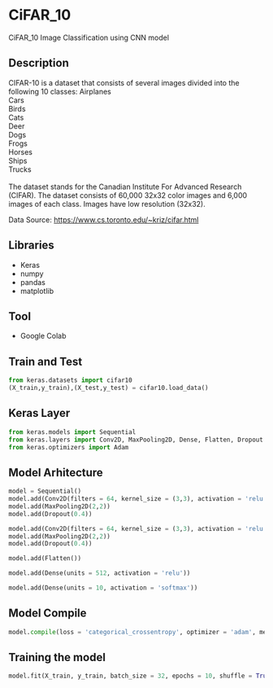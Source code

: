 # CiFAR_10
CiFAR_10 Image Classification using CNN model

## Description
CIFAR-10 is a dataset that consists of several images divided into the following 10 classes:
Airplanes<br>
Cars<br>
Birds<br>
Cats<br>
Deer<br>
Dogs<br>
Frogs<br>
Horses<br>
Ships<br>
Trucks<br><br>
The dataset stands for the Canadian Institute For Advanced Research (CIFAR). The dataset consists of 60,000 32x32 color images and 6,000 images of each class. Images have low resolution (32x32).<br>

Data Source: https://www.cs.toronto.edu/~kriz/cifar.html



## Libraries 
* Keras
* numpy
* pandas
* matplotlib

## Tool
* Google Colab

## Train and Test

```python
from keras.datasets import cifar10
(X_train,y_train),(X_test,y_test) = cifar10.load_data()
```

## Keras Layer

```python
from keras.models import Sequential
from keras.layers import Conv2D, MaxPooling2D, Dense, Flatten, Dropout
from keras.optimizers import Adam
```

## Model Arhitecture
```python
model = Sequential()
model.add(Conv2D(filters = 64, kernel_size = (3,3), activation = 'relu', input_shape = Input_shape))
model.add(MaxPooling2D(2,2))
model.add(Dropout(0.4))

model.add(Conv2D(filters = 64, kernel_size = (3,3), activation = 'relu'))
model.add(MaxPooling2D(2,2))
model.add(Dropout(0.4))

model.add(Flatten())

model.add(Dense(units = 512, activation = 'relu'))

model.add(Dense(units = 10, activation = 'softmax'))
```

## Model Compile
```python
model.compile(loss = 'categorical_crossentropy', optimizer = 'adam', metrics = ['accuracy'])
```

## Training the model
```python
model.fit(X_train, y_train, batch_size = 32, epochs = 10, shuffle = True)
```
